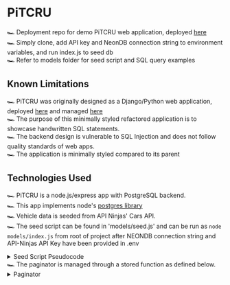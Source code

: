 # PiTCRU 
🏎️ Deployment repo for demo PiTCRU web application, deployed [here](https://pitcru-b957da173327.herokuapp.com/) <br>
🏎️ Simply clone, add API key and NeonDB connection string to environment variables, and run index.js to seed db <br>
🏎️ Refer to models folder for seed script and SQL query examples <br>


## Known Limitations
🏎️ PiTCRU was originally designed as a Django/Python web application, deployed [here](https://pitcrudjango-64042ab7cb0b.herokuapp.com/) and managed [here](https://github.com/opatel0/pitcru) <br>
🏎️ The purpose of this minimally styled refactored application is to showcase handwritten SQL statements. <br>
🏎️ The backend design is vulnerable to SQL Injection and does not follow quality standards of web apps. <br>
🏎️ The application is minimally styled compared to its parent <br>


## Technologies Used
🏎️ PiTCRU is a node.js/express app with PostgreSQL backend.<br>
🏎️ This app implements node's [postgres library](https://www.npmjs.com/package/postgres) <br>
🏎️ Vehicle data is seeded from API Ninjas' Cars API.<br>
🏎️ The seed script can be found in 'models/seed.js' and can be run as `node models/index.js` from root of project after NEONDB connection string and API-Ninjas API Key have been provided in .env
<details>
<summary>Seed Script Pseudocode</summary>
<pre>
cars = list of car makes known to be available from API Ninjas
years = list of years known to be available from API Ninjas
for car,year of cars,years:
    search_api(car, year)
    THEN looping over returned car data as car:
    sql_constructor: 
        `INSERT INTO cars (
            city_mpg,
            class,
            combination_mpg,
            cylinders,
            drive,
            fuel_type,
            highway_mpg,
            make,
            model,
            transmission,
            year
        ) VALUES (
            ${car.city_mpg},
            ${car.class},
            ${car.combination_mpg},
            ${car.cylinders},
            ${car.drive},
            ${car.fuel_type},
            ${car.highway_mpg},
            ${car.make},
            ${car.model},
            ${car.transmission},
            ${car.year}
        );`
</pre>
</details>
🏎️ The paginator is managed through a stored function as defined below. <br>
<details>
<summary>Paginator</summary>
<pre>
// SEED SCRIPTS
seedPaginatorType: async function (db) {
    await db `
        CREATE TYPE result AS (page_year integer, page_make text, page_model text);
    `.then(query => console.log(query))
},
seedPaginator: async function (db) {
    await db `
        CREATE FUNCTION get_cars(page_offset integer) RETURNS result
        LANGUAGE SQL
        AS $$
        SELECT year, make, model FROM cars LIMIT 1 OFFSET page_offset;
        $$;
    `.then(async query => console.log(query))
}
<br>
// FUNCTION CALL
getCars: async function (db, offset=0) {
    const start = 12 * offset
    let cars = []
    for start to start+12 {
        await db `SELECT get_cars(${i});`
            .then(car => cars.push(car))
    }
    return cars
}
<br>
// ROUTE
router.get('/', (req, res) => {
    let offset = req.query.page ? req.query.page : 1
    db.car.getCars(db.sql, offset-1)
        .then(cars => db.car.getCarCount(db.sql)
        .then(count => res.render('car-index', {cars: cars, count: count, offset: offset})
        ))
})
</pre>
</details>